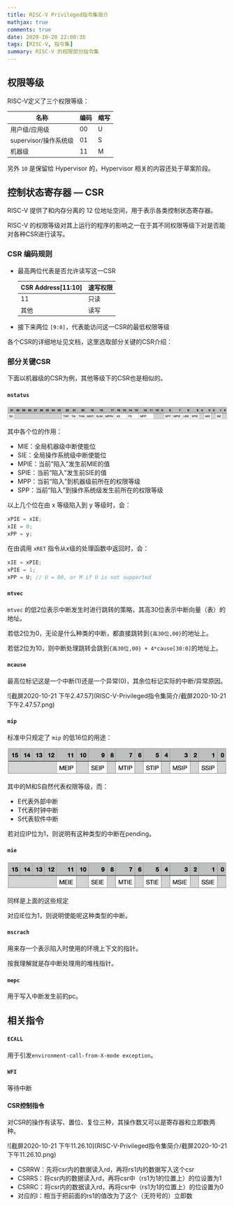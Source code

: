 ```yaml
---
title: RISC-V Privileged指令集简介
mathjax: true
comments: true
date: 2020-10-20 22:08:35
tags: [RISC-V, 指令集]
summary: RISC-V 的权限部分指令集
---
```


## 权限等级

RISC-V定义了三个权限等级：

| 名称                  | 编码 | 缩写 |
| --------------------- | ---- | ---- |
| 用户级/应用级         | 00   | U    |
| supervisor/操作系统级 | 01   | S    |
| 机器级                | 11   | M    |

另外 `10` 是保留给 Hypervisor 的，Hypervisor 相关的内容还处于草案阶段。

## 控制状态寄存器 — CSR

RISC-V 提供了和内存分离的 12 位地址空间，用于表示各类控制状态寄存器。

RISC-V 的权限等级对其上运行的程序的影响之一在于其不同权限等级下对是否能对各种CSR进行读写。

### CSR 编码规则

- 最高两位代表是否允许读写这一CSR

  | CSR Address[11:10] | 速写权限 |
  | ------------------ | -------- |
  | 11                 | 只读     |
  | 其他               | 读写     |

- 接下来两位 `[9:8]`，代表能访问这一CSR的最低权限等级

各个CSR的详细地址见文档，这里选取部分关键的CSR介绍：

### 部分关键CSR

下面以机器级的CSR为例，其他等级下的CSR也是相似的。

#### `mstatus`

![2D98942F-BD36-45B5-AB3D-22E1DA34196D](RISC-V-Privileged指令集简介/2D98942F-BD36-45B5-AB3D-22E1DA34196D.png)

其中各个位的作用：

- MIE：全局机器级中断使能位
- SIE：全局操作系统级中断使能位
- MPIE：当前“陷入”发生前MIE的值
- SPIE：当前“陷入”发生前SIE的值
- MPP：当前“陷入”到机器级前所在的权限等级
- SPP：当前“陷入”到操作系统级发生前所在的权限等级

以上几个位在由 x 等级陷入到 y 等级时，会：

```c
xPIE = xIE;
xIE = 0;
xPP = y;
```

在由调用 `xRET`  指令从x级的处理函数中返回时，会：

```c
xIE = xPIE;
xPIE = 1;
xPP = U; // U = 00, or M if U is not supported
```

#### `mtvec`

`mtvec` 的低2位表示中断发生时进行跳转的策略，其高30位表示中断向量（表）的地址。

若低2位为0，无论是什么种类的中断，都直接跳转到`{高30位,00}`的地址上。

若低2位为10，则中断处理跳转会跳到`{高30位,00} + 4*cause[30:0]`的地址上。

#### `mcause`

最高位标记这是一个中断(1)还是一个异常(0)，其余位标记实际的中断/异常原因。

![截屏2020-10-21 下午2.47.57](RISC-V-Privileged指令集简介/截屏2020-10-21 下午2.47.57.png)

#### `mip`

标准中只规定了 `mip` 的低16位的用途：

![7E2065C3-7E15-4DBF-9138-8EA604DDAC49](RISC-V-Privileged指令集简介/7E2065C3-7E15-4DBF-9138-8EA604DDAC49.png)

其中的M和S自然代表权限等级，而：

- E代表外部中断
- T代表时钟中断
- S代表软件中断

若对应IP位为1，则说明有这种类型的中断在pending。

#### `mie`

![28EB1D1F-72FF-4FD8-9CDA-64929DBFD092](RISC-V-Privileged指令集简介/28EB1D1F-72FF-4FD8-9CDA-64929DBFD092.png)

同样是上面的这些规定

对应IE位为1，则说明使能呢这种类型的中断。

#### `mscrach`

用来存一个表示陷入时使用的环境上下文的指针。

按我理解就是存中断处理用的堆栈指针。

#### `mepc`

用于写入中断发生前的pc。

## 相关指令

#### `ECALL`

用于引发`environment-call-from-X-mode exception`。

#### `WFI`

等待中断

#### CSR控制指令

对CSR的操作有读写、置位、复位三种，其操作数又可以是寄存器和立即数两种。

![截屏2020-10-21 下午11.26.10](RISC-V-Privileged指令集简介/截屏2020-10-21 下午11.26.10.png)

- CSRRW：先将csr内的数据读入rd，再将rs1内的数据写入这个csr
- CSRRS：将csr内的数据读入rd，再将csr中（rs1为1的位置上）的位设置为1
- CSRRC：将csr内的数据读入rd，再将csr中（rs1为1的位置上）的位设置为0
- 对应的I：相当于把前面的rs1的值改为了这个（无符号的）立即数



















